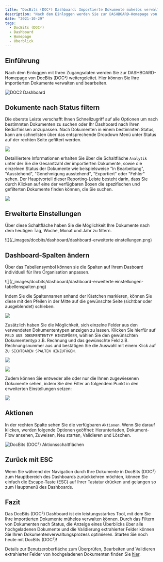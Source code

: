 ```yaml
---
title: "DocBits (DOC²) Dashboard: Importierte Dokumente mühelos verwalten"
description: "Nach dem Einloggen werden Sie zur DASHBOARD-Homepage von DocBits (DOC²) weitergeleitet. Hier können Sie Ihre importierten Dokumente verwalten und bearbeiten. Erfahren Sie hier, wie Sie das Dashboard nutzen können."
date: "2021-10-29"
tags:
  - DocBits (DOC²)
  - Dashboard
  - Homepage
  - Überblick
---
```



## **Einführung**

Nach dem Einloggen mit Ihren Zugangsdaten werden Sie zur DASHBOARD-Homepage von DocBits (DOC²) weitergeleitet. Hier können Sie Ihre importierten Dokumente verwalten und bearbeiten.

![DOC2 Dashboard](/_images/docbits/dashboard/dashboard.png)


## **Dokumente nach Status filtern**

Die oberste Leiste verschafft Ihnen Schnellzugriff auf alle Optionen um nach bestimmten Dokumenten zu suchen oder Ihr Dashboard nach Ihren Bedürfnissen anzupassen. Nach Dokumenten in einem bestimmten Status, kann am schnellsten über das entsprechende Dropdown Menü unter Status auf der rechten Seite gefiltert werden.

![](/_images/docbits/dashboard/dashboard-status.png)


Detailliertere Informationen erhalten Sie über die Schaltfläche `Analytik` unter der Sie die Gesamtzahl der importierten Dokumente, sowie die einzelnen Status der Dokumente wie beispielsweise "In Bearbeitung", "Ausstehend", "Genehmigung ausstehend", "Exportiert" oder "Fehler" sehen. Der Hauptvorteil dieser Reporting-Leiste besteht darin, dass Sie durch Klicken auf eine der verfügbaren Boxen die spezifischen und gefilterten Dokumente finden können, die Sie suchen.

![](/_images/docbits/dashboard/dashboard-analytik.png)

## **Erweiterte Einstellungen**

Über diese Schaltfläche haben Sie die Möglichkeit Ihre Dokumente nach dem heutigen Tag, Woche, Monat und Jahr zu filtern.

![](/_images/docbits/dashboard/dashboard-erweiterte einstellungen.png)

## **Dashboard-Spalten ändern**

Über das Tabellensymbol können sie die Spalten auf Ihrem Dasboard individuell für Ihre Organisation anpassen.

![](/_images/docbits/dashboard/dashboard-erweiterte einstellungen-tabellenspalten.png)

Indem Sie die Spaltennamen anhand der Kästchen markieren, können Sie diese mit den Pfeilen in der Mitte auf die gewünschte Seite (sichtbar oder ausgeblendet) schieben.

![](/_images/docbits/dashboard/dashboard-spalten-einstellungen.png)

Zusätzlich haben Sie die Möglichkeit, sich einzelne Felder aus den verwendeten Dokumententypen anzeigen zu lassen. Klicken Sie hierfür auf `FELD AUS DOKUMENTENTYP HINZUFÜGEN`, wählen Sie den gewünschten Dokumententyp z.B. Rechnung und das gewünschte Feld z.B. Rechnungsnummer aus und bestätigen Sie die Auswahl mit einem Klick auf `ZU SICHTBAREN SPALTEN HINZUFÜGEN`.

![](/_images/docbits/dashboard/dashboard-spalten-einstellungen-feld-aus-dokumententyp.png)

![](/_images/docbits/dashboard/dashboard-rechnungsnummer.png)


Zudem können Sie entweder alle oder nur die Ihnen zugewiesenen Dokumente sehen, indem Sie den Filter an folgendem Punkt in den erweiterten Einstellungen setzen:

![](/_images/docbits/dashboard/dashboard-zugewiesen-an.png)


## **Aktionen**

In der rechten Spalte sehen Sie die verfügbaren `Aktionen`. Wenn Sie darauf klicken, werden folgende Optionen geöffnet: Herunterladen, Dokument-Flow ansehen, Zuweisen, Neu starten, Validieren und Löschen.

![DocBits (DOC²) Aktionsschaltflächen](/_images/docbits/dashboard/dashboard-aktionen_dokument.gif)

## **Zurück mit ESC**

Wenn Sie während der Navigation durch Ihre Dokumente in DocBits (DOC²) zum Hauptbereich des Dashboards zurückkehren möchten, können Sie einfach die Escape-Taste (ESC) auf Ihrer Tastatur drücken und gelangen so zum Hauptmenü des Dashboards.

## **Fazit**

Das DocBits (DOC²) Dashboard ist ein leistungsstarkes Tool, mit dem Sie Ihre importierten Dokumente mühelos verwalten können. Durch das Filtern von Dokumenten nach Status, die Anzeige eines Überblicks über alle hochgeladenen Dokumente und die Validierung extrahierter Felder können Sie Ihren Dokumentenverwaltungsprozess optimieren. Starten Sie noch heute mit DocBits (DOC²)!

Details zur Benutzeroberfläche zum Überprüfen, Bearbeiten und Validieren extrahierter Felder von hochgeladenen Dokumenten finden Sie [hier](/docbits/document-validation/).

